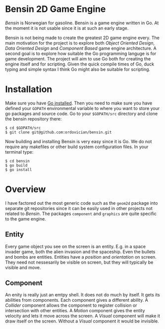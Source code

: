 # Bensin 2D Game Engine
*Bensin* is Norwegian for gasoline. Bensin is a game engine written in Go. At the moment it is not usable since it is at such an early stage.

Bensin is not being made to create the greatest 2D game engine every. The main motivation for the project is to explore both *Object Oriented Design*, *Data Oriented Design* and *Component Based* game engine architecture. A second goal is to explore how suitable the Go programming languge is for game development. The project will aim to use Go both for creating the engine itself and for scripting. Given the quick compile times of Go, duck typing and simple syntax I think Go might also be suitable for scripting.

# Installation
Make sure you have [Go installed](http://golang.org/doc/install). Then you need to make sure you have defined your `GOPATH` environmental variable to where you want to store your go packages and source code. Go to your `$GOPATH/src` directory and clone the bensin repository there:

	$ cd $GOPATH/src
	$ git clone git@github.com:ordovician/bensin.git

Now building and installing Bensin is very easy since it is Go. We do not require any makefiles or other build system configuration files. In your terminal type:
	
	$ cd bensin
	$ go build
	$ go install
	
# Overview
I have factored out the most generic code such as the `geom2d` package into separate git repositories since it can be easily used in other projects not related to *Bensin*. The packages `component` and `graphics` are quite specific to the game engine.

## Entity
Every game object you see on the screen is an entity. E.g. in a space invader game, both the alien invasion and the spaceship. Even the bullets and bombs are entities. Entities have a *position* and *orientation* on screen. They need not nessesarily be visible on screen, but they will typically be visible and move.

## Component
An enity is really just an emtpy shell. It does not do much by itself. It gets its abilities from components. Each component gives a different ability. A *Collider* component allows the component to register collision or intersection with other entities. A *Motion* component gives the entity velocity and lets it move across the screen. A *Visual* component will make it draw itself on the screen. Without a *Visual* component it would be invisible.